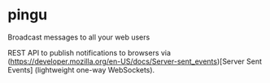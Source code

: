 # pingu
Broadcast messages to all your web users

REST API to publish notifications to browsers via (https://developer.mozilla.org/en-US/docs/Server-sent_events)[Server Sent Events] (lightweight one-way WebSockets). 
